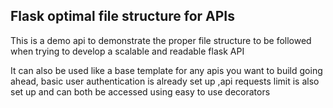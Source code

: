 ## Flask optimal file structure for APIs

This is a demo api to demonstrate the proper file structure to be followed when trying to develop a scalable and readable flask API

It can also be used like a base template for any apis you want to build going ahead, basic user authentication is already set up ,api requests limit is also set up and can both be accessed using easy to use decorators

